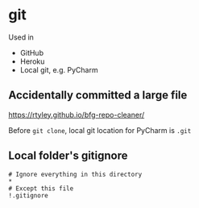 # git

Used in

- GitHub
- Heroku
- Local git, e.g. PyCharm

## Accidentally committed a large file

https://rtyley.github.io/bfg-repo-cleaner/

Before `git clone`, local git location for PyCharm is `.git`

## Local folder's gitignore

```commandline
# Ignore everything in this directory
*
# Except this file
!.gitignore
```
